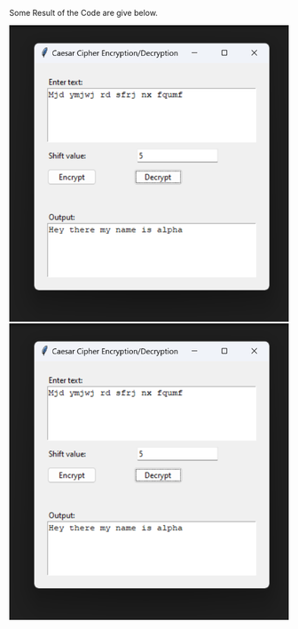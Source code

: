Some Result of the Code are give below.

<img src="Screenshot 2024-04-01 234552.png" alt="encryption">

<img src="ScreenShot 2024-04-01 234552.png" alt="decryption">
